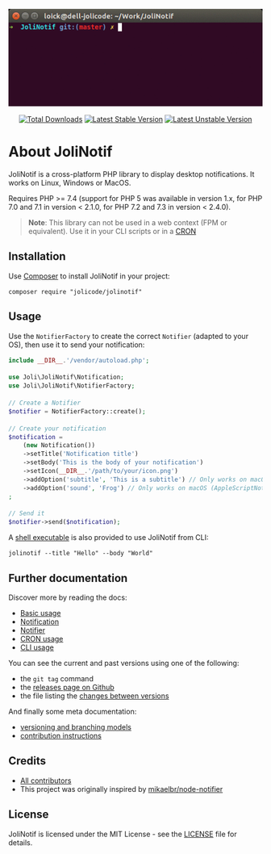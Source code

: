 <p align="center">
    <img src=doc/images/demo.gif alt="JoliNotif demo" />
</p>

<p align="center">
    <a href="https://packagist.org/packages/jolicode/jolinotif"><img src="https://poser.pugx.org/jolicode/jolinotif/downloads" alt="Total Downloads"></img></a>
    <a href="https://packagist.org/packages/jolicode/jolinotif"><img src="https://poser.pugx.org/jolicode/jolinotif/v/stable" alt="Latest Stable Version"></img></a>
    <a href="https://packagist.org/packages/jolicode/jolinotif"><img src="https://poser.pugx.org/jolicode/jolinotif/v/unstable" alt="Latest Unstable Version"></img></a>
</p>

# About JoliNotif

JoliNotif is a cross-platform PHP library to display desktop notifications.
It works on Linux, Windows or MacOS.

Requires PHP >= 7.4 (support for PHP 5 was available in version 1.x, for PHP 7.0
and 7.1 in version < 2.1.0, for PHP 7.2 and 7.3 in version < 2.4.0).

>**Note**: This library can not be used in a web context (FPM or equivalent).
Use it in your CLI scripts or in a [CRON](doc/04-cron-usage.md)

## Installation

Use [Composer](http://getcomposer.org/) to install JoliNotif in your project:

```shell
composer require "jolicode/jolinotif"
```

## Usage

Use the `NotifierFactory` to create the correct `Notifier` (adapted to your OS),
then use it to send your notification:

```php
include __DIR__.'/vendor/autoload.php';

use Joli\JoliNotif\Notification;
use Joli\JoliNotif\NotifierFactory;

// Create a Notifier
$notifier = NotifierFactory::create();

// Create your notification
$notification =
    (new Notification())
    ->setTitle('Notification title')
    ->setBody('This is the body of your notification')
    ->setIcon(__DIR__.'/path/to/your/icon.png')
    ->addOption('subtitle', 'This is a subtitle') // Only works on macOS (AppleScriptNotifier)
    ->addOption('sound', 'Frog') // Only works on macOS (AppleScriptNotifier)
;

// Send it
$notifier->send($notification);
```

A [shell executable](doc/05-cli-usage.md) is also provided to use JoliNotif from CLI:

```shell
jolinotif --title "Hello" --body "World"
```

## Further documentation

Discover more by reading the docs:

* [Basic usage](doc/01-basic-usage.md)
* [Notification](doc/02-notification.md)
* [Notifier](doc/03-notifier.md)
* [CRON usage](doc/04-cron-usage.md)
* [CLI usage](doc/05-cli-usage.md)

You can see the current and past versions using one of the following:

* the `git tag` command
* the [releases page on Github](https://github.com/jolicode/JoliNotif/releases)
* the file listing the [changes between versions](CHANGELOG.md)

And finally some meta documentation:

* [versioning and branching models](VERSIONING.md)
* [contribution instructions](CONTRIBUTING.md)

## Credits

* [All contributors](https://github.com/jolicode/JoliNotif/graphs/contributors)
* This project was originally inspired by [mikaelbr/node-notifier](https://github.com/mikaelbr/node-notifier)

## License

JoliNotif is licensed under the MIT License - see the [LICENSE](LICENSE) file
for details.
